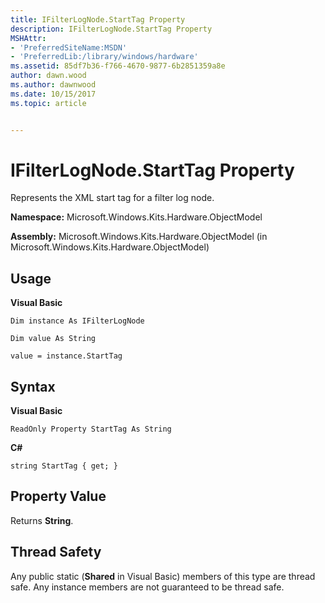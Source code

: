 ```yaml
---
title: IFilterLogNode.StartTag Property
description: IFilterLogNode.StartTag Property
MSHAttr:
- 'PreferredSiteName:MSDN'
- 'PreferredLib:/library/windows/hardware'
ms.assetid: 85df7b36-f766-4670-9877-6b2851359a8e
author: dawn.wood
ms.author: dawnwood
ms.date: 10/15/2017
ms.topic: article


---
```


# IFilterLogNode.StartTag Property


Represents the XML start tag for a filter log node.

**Namespace:** Microsoft.Windows.Kits.Hardware.ObjectModel

**Assembly:** Microsoft.Windows.Kits.Hardware.ObjectModel (in Microsoft.Windows.Kits.Hardware.ObjectModel)

## <span id="Usage"></span><span id="usage"></span><span id="USAGE"></span>Usage


**Visual Basic**

`Dim instance As IFilterLogNode`

`Dim value As String`

`value = instance.StartTag`

## <span id="Syntax"></span><span id="syntax"></span><span id="SYNTAX"></span>Syntax


**Visual Basic**

`ReadOnly Property StartTag As String`

**C#**

`string StartTag { get; }`

## <span id="Property_Value"></span><span id="property_value"></span><span id="PROPERTY_VALUE"></span>Property Value


Returns **String**.

## <span id="Thread_Safety"></span><span id="thread_safety"></span><span id="THREAD_SAFETY"></span>Thread Safety


Any public static (**Shared** in Visual Basic) members of this type are thread safe. Any instance members are not guaranteed to be thread safe.

 

 






